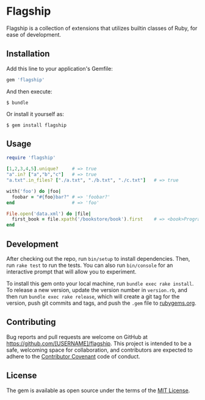 # Flagship

Flagship is a collection of extensions that utilizes builtin classes of Ruby, for ease of development.

## Installation

Add this line to your application's Gemfile:

```ruby
gem 'flagship'
```

And then execute:

    $ bundle

Or install it yourself as:

    $ gem install flagship

## Usage

```ruby
require 'flagship'

[1,2,3,4,5].unique?     # => true
"a".in? ["a","b","c"]   # => true
"a.txt".in_files? ["./a.txt", "./b.txt", "./c.txt"]   # => true

with('foo') do |foo|
  foobar = "#{foo}bar?" # => 'foobar?' 
end                     # => 'foo'

File.open('data.xml') do |file|
  first_book = file.xpath('/bookstore/book').first    # => <book>Programming Ruby</book>
end
```

## Development

After checking out the repo, run `bin/setup` to install dependencies. Then, run `rake test` to run the tests. You can also run `bin/console` for an interactive prompt that will allow you to experiment.

To install this gem onto your local machine, run `bundle exec rake install`. To release a new version, update the version number in `version.rb`, and then run `bundle exec rake release`, which will create a git tag for the version, push git commits and tags, and push the `.gem` file to [rubygems.org](https://rubygems.org).

## Contributing

Bug reports and pull requests are welcome on GitHub at https://github.com/[USERNAME]/flagship. This project is intended to be a safe, welcoming space for collaboration, and contributors are expected to adhere to the [Contributor Covenant](http://contributor-covenant.org) code of conduct.


## License

The gem is available as open source under the terms of the [MIT License](http://opensource.org/licenses/MIT).

